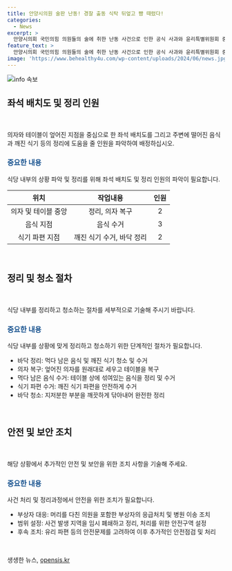 ```yaml
---
title: 안양시의원 술판 난동! 경찰 출동 식탁 뒤엎고 뺨 때렸다!
categories:
  - News
excerpt: >
  안양시의회 국민의힘 의원들의 술에 취한 난동 사건으로 인한 공식 사과와 윤리특별위원회 중징계 요청에 대한 소식이 전해졌다. 사건은 의원들의 설 명절 활동 중 술에 취한 A 의원이 소란을 일으키고 B 의원과 맞짱을 떴다는 것으로 알려졌으며, 의원들의 행동이 안양시민들에게 사과된 것으로 전해졌다.
feature_text: >
  안양시의회 국민의힘 의원들의 술에 취한 난동 사건으로 인한 공식 사과와 윤리특별위원회 중징계 요청에 대한 소식이 전해졌다. 사건은 의원들의 설 명절 활동 중 술에 취한 A 의원이 소란을 일으키고 B 의원과 맞짱을 떴다는 것으로 알려졌으며, 의원들의 행동이 안양시민들에게 사과된 것으로 전해졌다.
image: 'https://www.behealthy4u.com/wp-content/uploads/2024/06/news.jpg'
---
```


<p><img src="https://www.behealthy4u.com/wp-content/uploads/2024/06/news.jpg" alt="info 속보" /></p>

<h2 data-ke-size="size26">좌석 배치도 및 정리 인원</h2>

<p data-ke-size="size16">&nbsp;</p>

<p>의자와 테이블이 엎어진 지점을 중심으로 한 좌석 배치도를 그리고 주변에 떨어진 음식과 깨진 식기 등의 정리에 도움을 줄 인원을 파악하여 배정하십시오.</p>

<h3><b><span style="color: #1a5490;">중요한 내용</span></b></h3>

<p>식당 내부의 상황 파악 및 정리를 위해 좌석 배치도 및 정리 인원의 파악이 필요합니다.</p>

<table>
<thead>
<tr>
<th style="text-align: center;">위치</th>
<th style="text-align: center;">작업내용</th>
<th style="text-align: center;">인원</th>
</tr>
</thead>
<tbody>
<tr>
<td style="text-align: center;">의자 및 테이블 중앙</td>
<td style="text-align: center;">정리, 의자 복구</td>
<td style="text-align: center;">2</td>
</tr>
<tr>
<td style="text-align: center;">음식 지점</td>
<td style="text-align: center;">음식 수거</td>
<td style="text-align: center;">3</td>
</tr>
<tr>
<td style="text-align: center;">식기 파편 지점</td>
<td style="text-align: center;">깨진 식기 수거, 바닥 정리</td>
<td style="text-align: center;">2</td>
</tr>
</tbody>
</table>

<p data-ke-size="size16">&nbsp;</p>

<h2 data-ke-size="size26">정리 및 청소 절차</h2>

<p data-ke-size="size16">&nbsp;</p>

<p>식당 내부를 정리하고 청소하는 절차를 세부적으로 기술해 주시기 바랍니다.</p>

<h3><b><span style="color: #1a5490;">중요한 내용</span></b></h3>

<p>식당 내부를 상황에 맞게 정리하고 청소하기 위한 단계적인 절차가 필요합니다.</p>

<ul>
<li>바닥 정리: 먹다 남은 음식 및 깨진 식기 청소 및 수거</li>
<li>의자 복구: 엎어진 의자를 원래대로 세우고 테이블을 복구</li>
<li>먹다 남은 음식 수거: 테이블 상에 섞여있는 음식을 정리 및 수거</li>
<li>식기 파편 수거: 깨진 식기 파편을 안전하게 수거</li>
<li>바닥 청소: 지저분한 부분을 깨끗하게 닦아내어 완전한 정리</li>
</ul>

<p data-ke-size="size16">&nbsp;</p>

<h2 data-ke-size="size26">안전 및 보안 조치</h2>

<p data-ke-size="size16">&nbsp;</p>

<p>해당 상황에서 추가적인 안전 및 보안을 위한 조치 사항을 기술해 주세요.</p>

<h3><b><span style="color: #1a5490;">중요한 내용</span></b></h3>

<p>사건 처리 및 정리과정에서 안전을 위한 조치가 필요합니다.</p>

<ul>
<li>부상자 대응: 머리를 다친 의원을 포함한 부상자의 응급처치 및 병원 이송 조치</li>
<li>범위 설정: 사건 발생 지역을 임시 폐쇄하고 정리, 처리를 위한 안전구역 설정</li>
<li>후속 조치: 유리 파편 등의 안전문제를 고려하여 이후 추가적인 안전점검 및 처리</li>
</ul>

<p data-ke-size="size16">&nbsp;</p>
생생한 뉴스, <a href="https://opensis.kr" rel="dofollow">opensis.kr</a>


